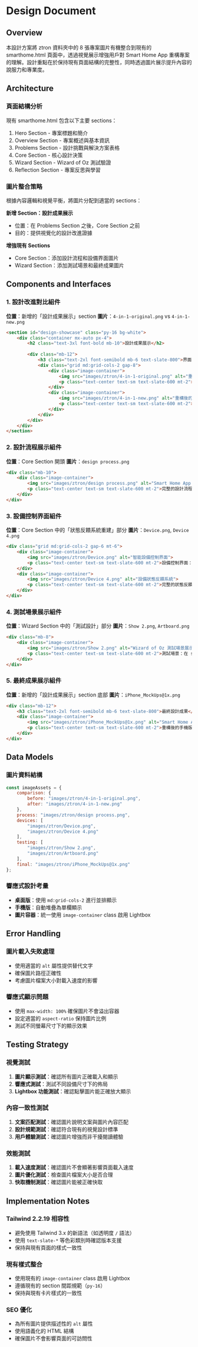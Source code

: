 # Design Document

## Overview

本設計方案將 ztron 資料夾中的 8 張專案圖片有機整合到現有的 smarthome.html 頁面中，透過視覺展示增強用戶對 Smart Home App 重構專案的理解。設計重點在於保持現有頁面結構的完整性，同時透過圖片展示提升內容的說服力和專業度。

## Architecture

### 頁面結構分析
現有 smarthome.html 包含以下主要 sections：
1. Hero Section - 專案標題和簡介
2. Overview Section - 專案概述與基本資訊
3. Problems Section - 設計挑戰與解決方案表格
4. Core Section - 核心設計決策
5. Wizard Section - Wizard of Oz 測試驗證
6. Reflection Section - 專案反思與學習

### 圖片整合策略
根據內容邏輯和視覺平衡，將圖片分配到適當的 sections：

**新增 Section：設計成果展示**
- 位置：在 Problems Section 之後，Core Section 之前
- 目的：提供視覺化的設計改進證據

**增強現有 Sections**
- Core Section：添加設計流程和設備界面圖片
- Wizard Section：添加測試場景和最終成果圖片

## Components and Interfaces

### 1. 設計改進對比組件
**位置**：新增的「設計成果展示」section
**圖片**：`4-in-1-original.png` vs `4-in-1-new.png`

```html
<section id="design-showcase" class="py-16 bg-white">
    <div class="container mx-auto px-4">
        <h2 class="text-3xl font-bold mb-10">設計成果展示</h2>
        
        <div class="mb-12">
            <h3 class="text-2xl font-semibold mb-6 text-slate-800">界面改進對比</h3>
            <div class="grid md:grid-cols-2 gap-8">
                <div class="image-container">
                    <img src="images/ztron/4-in-1-original.png" alt="重構前的 Smart Home App 界面">
                    <p class="text-center text-sm text-slate-600 mt-2">重構前：複雜色彩、專業術語、缺乏狀態反饋</p>
                </div>
                <div class="image-container">
                    <img src="images/ztron/4-in-1-new.png" alt="重構後的 Smart Home App 界面">
                    <p class="text-center text-sm text-slate-600 mt-2">重構後：簡潔設計、清晰引導、完整狀態系統</p>
                </div>
            </div>
        </div>
    </div>
</section>
```

### 2. 設計流程展示組件
**位置**：Core Section 開頭
**圖片**：`design process.png`

```html
<div class="mb-10">
    <div class="image-container">
        <img src="images/ztron/design process.png" alt="Smart Home App 設計流程圖">
        <p class="text-center text-sm text-slate-600 mt-2">完整的設計流程：從問題發現到解決方案驗證</p>
    </div>
</div>
```

### 3. 設備控制界面組件
**位置**：Core Section 中的「狀態反饋系統重建」部分
**圖片**：`Device.png`, `Device 4.png`

```html
<div class="grid md:grid-cols-2 gap-6 mt-6">
    <div class="image-container">
        <img src="images/ztron/Device.png" alt="智能設備控制界面">
        <p class="text-center text-sm text-slate-600 mt-2">設備控制界面：清晰的狀態顯示</p>
    </div>
    <div class="image-container">
        <img src="images/ztron/Device 4.png" alt="設備狀態反饋系統">
        <p class="text-center text-sm text-slate-600 mt-2">完整的狀態反饋：從操作到確認</p>
    </div>
</div>
```

### 4. 測試場景展示組件
**位置**：Wizard Section 中的「測試設計」部分
**圖片**：`Show 2.png`, `Artboard.png`

```html
<div class="mb-8">
    <div class="image-container">
        <img src="images/ztron/Show 2.png" alt="Wizard of Oz 測試場景展示">
        <p class="text-center text-sm text-slate-600 mt-2">測試場景：在 showroom 中驗證新設計的可用性</p>
    </div>
</div>
```

### 5. 最終成果展示組件
**位置**：新增的「設計成果展示」section 底部
**圖片**：`iPhone_MockUps@1x.png`

```html
<div class="mb-12">
    <h3 class="text-2xl font-semibold mb-6 text-slate-800">最終設計成果</h3>
    <div class="image-container">
        <img src="images/ztron/iPhone_MockUps@1x.png" alt="Smart Home App 手機版界面展示">
        <p class="text-center text-sm text-slate-600 mt-2">重構後的手機版界面：直觀的智能家居控制體驗</p>
    </div>
</div>
```

## Data Models

### 圖片資料結構
```javascript
const imageAssets = {
    comparison: {
        before: "images/ztron/4-in-1-original.png",
        after: "images/ztron/4-in-1-new.png"
    },
    process: "images/ztron/design process.png",
    devices: [
        "images/ztron/Device.png",
        "images/ztron/Device 4.png"
    ],
    testing: [
        "images/ztron/Show 2.png",
        "images/ztron/Artboard.png"
    ],
    final: "images/ztron/iPhone_MockUps@1x.png"
};
```

### 響應式設計考量
- **桌面版**：使用 `md:grid-cols-2` 進行並排顯示
- **手機版**：自動堆疊為單欄顯示
- **圖片容器**：統一使用 `image-container` class 啟用 Lightbox

## Error Handling

### 圖片載入失敗處理
- 使用適當的 `alt` 屬性提供替代文字
- 確保圖片路徑正確性
- 考慮圖片檔案大小對載入速度的影響

### 響應式顯示問題
- 使用 `max-width: 100%` 確保圖片不會溢出容器
- 設定適當的 `aspect-ratio` 保持圖片比例
- 測試不同螢幕尺寸下的顯示效果

## Testing Strategy

### 視覺測試
1. **圖片顯示測試**：確認所有圖片正確載入和顯示
2. **響應式測試**：測試不同設備尺寸下的佈局
3. **Lightbox 功能測試**：確認點擊圖片能正確放大顯示

### 內容一致性測試
1. **文案匹配測試**：確認圖片說明文案與圖片內容匹配
2. **設計規範測試**：確認符合現有的視覺設計標準
3. **用戶體驗測試**：確認圖片增強而非干擾閱讀體驗

### 效能測試
1. **載入速度測試**：確認圖片不會顯著影響頁面載入速度
2. **圖片優化測試**：檢查圖片檔案大小是否合理
3. **快取機制測試**：確認圖片能被正確快取

## Implementation Notes

### Tailwind 2.2.19 相容性
- 避免使用 Tailwind 3.x 的新語法（如透明度 `/` 語法）
- 使用 `text-slate-*` 等色彩類別時確認版本支援
- 保持與現有頁面的樣式一致性

### 現有樣式整合
- 使用現有的 `image-container` class 啟用 Lightbox
- 遵循現有的 section 間距規範（`py-16`）
- 保持與現有卡片樣式的一致性

### SEO 優化
- 為所有圖片提供描述性的 `alt` 屬性
- 使用語義化的 HTML 結構
- 確保圖片不會影響頁面的可訪問性